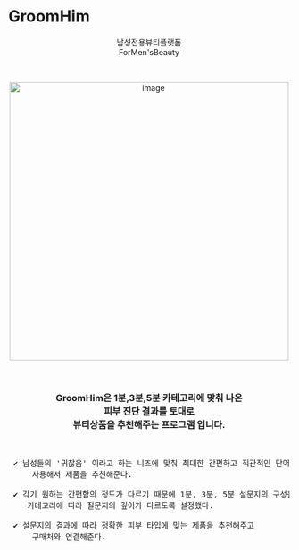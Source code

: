# GroomHim
<p align="center">남성전용뷰티플랫폼 <br/>
ForMen'sBeauty</p>
<br/>
<p align="center"><img align="center" width="500" alt="image" src="https://github.com/mingMy-00/GroomHim/assets/149574203/5f87cb6a-abea-4483-bc34-158e7d21bb3b" border-radius="20px"></p>
<br/>

<h3 align="center">GroomHim은 1분,3분,5분 카테고리에 맞춰 나온 <br/>피부 진단 결과를 토대로 <br/>뷰티상품을 추천해주는 프로그램 입니다. </h3> 
<br/>

<pre>
 ✔️ 남성들의 '귀찮음' 이라고 하는 니즈에 맞춰 최대한 간편하고 직관적인 단어를 
     사용해서 제품을 추천해준다.

 ✔️ 각기 원하는 간편함의 정도가 다르기 때문에 1분, 3분, 5분 설문지의 구성을 기획하고 
    카테고리에 따라 질문지의 깊이가 다르도록 설정했다. 

 ✔️ 설문지의 결과에 따라 정확한 피부 타입에 맞는 제품을 추천해주고 
     구매처와 연결해준다.
</pre>
